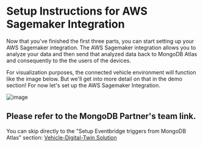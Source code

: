 # Setup Instructions for AWS Sagemaker Integration

Now that you've finished the first three parts, you can start setting up your AWS Sagemaker integration. The AWS Sagemaker integration allows you to analyze your data and then send that analyzed data back to MongoDB Atlas and consequently to the the users of the devices. 

For visualization purposes, the connected vehicle environment will function like the image below. But we'll get into more detail on that in the demo section! For now let's set up the AWS Sagemaker Integration. 

![image](https://user-images.githubusercontent.com/114057324/199659004-49177737-3e80-4656-9a5b-e219dbedc296.png) 

## Please refer to the MongoDB Partner's team link. 

You can skip directly to the "Setup Eventbridge triggers from MongoDB Atlas" section: [Vehicle-Digital-Twin Solution](https://github.com/mongodb-partners/Vehicle-Digital-Twin-Solution)

## 

